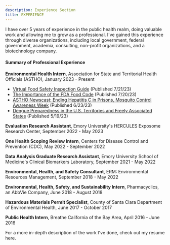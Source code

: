 ```yaml
---
description: Experience Section
title: EXPERIENCE
---
```


I have over 5 years of experience in the public health realm, doing valuable work and allowing me to grow as a professional. I've gained this experience through diverse organizations, including local government, federal government, academia, consulting, non-profit organizations, and a  biotechnology company.

#### Summary of Professional Experience

**Environmental Health Intern**, Association for State and Territorial Health Officials (ASTHO), January 2023 - Present
- [Virtual Food Safety Inspection Guide](https://www.astho.org/topic/brief/virtual-food-safety-inspection-guide/) (Published 7/21/23)
- [The Importance of the FDA Food Code](https://www.astho.org/topic/brief/the-importance-of-the-fda-food-code/) (Published 7/20/23)
- [ASTHO Newscast: Ending Hepatitis C in Prisons, Mosquito Control Awareness Week](https://newscast.astho.org/447-ending-hepatitis-c-in-prisons-mosquito-control-awareness-week/) (Published 6/23/23)
- [Dengue Preparedness in the U.S. Territories and Freely Associated States](https://www.astho.org/communications/blog/dengue-preparedness-in-us-territories-freely-associated-states/) (Published 5/19/23)

**Evaluation Research Assistant**, Emory University's HERCULES Exposome Research Center, September 2022 - May 2023

**One Health Scoping Review Intern**, Centers for Disease Control and Prevention (CDC), May 2022 - September 2022

**Data Analysis Graduate Research Assistant**, Emory University School of Medicine's Clinical Biomarkers Laboratory, September 2021 - May 2022

**Environmental, Health, and Safety Consultant**, ERM: Environmental Resources Management, September 2018 - May 2022

**Environmental, Health, Safety, and Sustainability Intern**, Pharmacyclics, an AbbVie Company, June 2018 - August 2018

**Hazardous Materials Permit Specialist**, County of Santa Clara Department of Environmental Health, June 2017 - October 2017

**Public Health Intern**, Breathe California of the Bay Area, April 2016 - June 2016

For a more in-depth description of the work I've done, check out my resume here.
